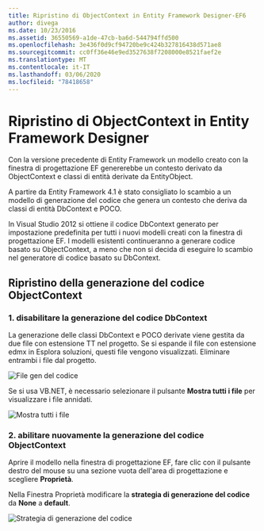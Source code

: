 ```yaml
---
title: Ripristino di ObjectContext in Entity Framework Designer-EF6
author: divega
ms.date: 10/23/2016
ms.assetid: 36550569-a1de-47cb-ba6d-544794ffd500
ms.openlocfilehash: 3e436f0d9cf94720be9c424b327816438d571ae8
ms.sourcegitcommit: cc0ff36e46e9ed3527638f7208000e8521faef2e
ms.translationtype: MT
ms.contentlocale: it-IT
ms.lasthandoff: 03/06/2020
ms.locfileid: "78418658"
---
```

# <a name="reverting-to-objectcontext-in-entity-framework-designer"></a>Ripristino di ObjectContext in Entity Framework Designer
Con la versione precedente di Entity Framework un modello creato con la finestra di progettazione EF genererebbe un contesto derivato da ObjectContext e classi di entità derivate da EntityObject.

A partire da Entity Framework 4.1 è stato consigliato lo scambio a un modello di generazione del codice che genera un contesto che deriva da classi di entità DbContext e POCO.

In Visual Studio 2012 si ottiene il codice DbContext generato per impostazione predefinita per tutti i nuovi modelli creati con la finestra di progettazione EF. I modelli esistenti continueranno a generare codice basato su ObjectContext, a meno che non si decida di eseguire lo scambio nel generatore di codice basato su DbContext.

## <a name="reverting-back-to-objectcontext-code-generation"></a>Ripristino della generazione del codice ObjectContext

### <a name="1-disable-dbcontext-code-generation"></a>1. disabilitare la generazione del codice DbContext

La generazione delle classi DbContext e POCO derivate viene gestita da due file con estensione TT nel progetto. Se si espande il file con estensione edmx in Esplora soluzioni, questi file vengono visualizzati. Eliminare entrambi i file dal progetto.

![File gen del codice](~/ef6/media/codegenfiles.png)

Se si usa VB.NET, è necessario selezionare il pulsante **Mostra tutti i file** per visualizzare i file annidati.

![Mostra tutti i file](~/ef6/media/showallfiles.png)

### <a name="2-re-enable-objectcontext-code-generation"></a>2. abilitare nuovamente la generazione del codice ObjectContext

Aprire il modello nella finestra di progettazione EF, fare clic con il pulsante destro del mouse su una sezione vuota dell'area di progettazione e scegliere **Proprietà**.

Nella Finestra Proprietà modificare la **strategia di generazione del codice** da **None** a **default**.

![Strategia di generazione del codice](~/ef6/media/codegenstrategy.png)
